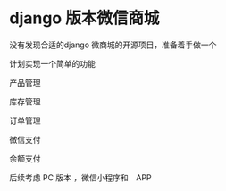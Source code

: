 
# django 版本微信商城

没有发现合适的django 微商城的开源项目，准备着手做一个

计划实现一个简单的功能

产品管理

库存管理

订单管理

微信支付

余额支付

后续考虑 PC 版本 ，微信小程序和　APP　





